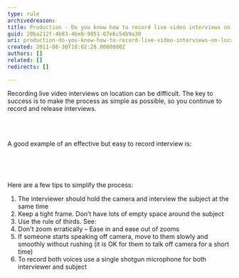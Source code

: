 ```yaml
---
type: rule
archivedreason: 
title: Production - Do you know how to record live video interviews on location?
guid: 20ba212f-4b83-4be8-9051-07e6c54b9a30
uri: production-do-you-know-how-to-record-live-video-interviews-on-location
created: 2011-08-30T18:02:28.0000000Z
authors: []
related: []
redirects: []

---
```



<p>Recording live video interviews on location can be difficult. The key to success is to make the process as simple as possible, so you continue to record and release interviews. </p>
<br><excerpt class='endintro'></excerpt><br>
<p>A good example of an effective but easy to record interview is&#58;</p>

<br><div class="ms-rtestate-read ms-rte-wpbox"><div id="div_bc344b9a-3339-455e-a31a-59740e1bfd60" class="ms-rtestate-notify  ms-rtestate-read bc344b9a-3339-455e-a31a-59740e1bfd60"></div>
<div id="vid_bc344b9a-3339-455e-a31a-59740e1bfd60" style="display&#58;none;"></div></div>

<br>
<p>Here are a few tips to simplify the process&#58;</p>
<ol>
<li>The interviewer should hold the camera and interview the subject at the same time</li>
<li>Keep a tight frame. Don’t have lots of empty space around the subject</li>
<li>Use the rule of thirds. See&#58;</li>
<div class="ms-rtestate-read ms-rte-wpbox"><div class="ms-rtestate-notify  ms-rtestate-read 36ad5df3-a588-4bea-836f-49ce977e5085" id="div_36ad5df3-a588-4bea-836f-49ce977e5085"></div>
<div id="vid_36ad5df3-a588-4bea-836f-49ce977e5085" style="display&#58;none;"></div></div>

<li>Don't zoom erratically – Ease in and ease out of zooms</li>
<li>If someone starts speaking off camera, move to them slowly and smoothly without rushing (it is OK for them to talk off camera for a short time)</li>
<li>To record both voices use a single shotgun microphone for both interviewer and subject</li>

</ol>
<span style="display&#58;inline-block;"></span>



